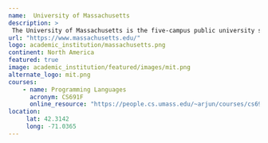 ```yaml
---
name:  University of Massachusetts 
description: >
 The University of Massachusetts is the five-campus public university system and the only public research system in the Commonwealth of Massachusetts. 
url: "https://www.massachusetts.edu/"
logo: academic_institution/massachusetts.png
continent: North America
featured: true
image: academic_institution/featured/images/mit.png
alternate_logo: mit.png
courses:
    - name: Programming Languages 
      acronym: CS691F
      online_resource: "https://people.cs.umass.edu/~arjun/courses/cs691f/"
location:
     lat: 42.3142
     long: -71.0365
---
```

